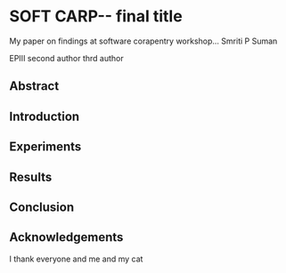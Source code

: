 


# SOFT CARP-- final title

My paper on findings at software corapentry workshop...
Smriti P Suman

EPIII
second author
thrd author

## Abstract

## Introduction

## Experiments

## Results

## Conclusion

## Acknowledgements
I thank everyone
and me
and my cat

